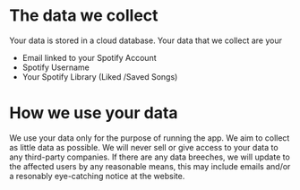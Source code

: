 # The data we collect
Your data is stored in a cloud database. Your data that we collect are your
-   Email linked to your Spotify Account
-   Spotify Username
-   Your Spotify Library (Liked /Saved Songs)

# How we use your data
We use your data only for the purpose of running the app. We aim to collect as little data as possible. We will never sell or give access to your data to any third-party companies. If there are any data breeches, we will update to the affected users by any reasonable means, this may include emails and/or a resonably eye-catching notice at the website.